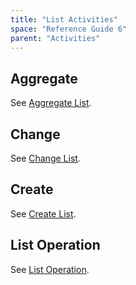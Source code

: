 ```yaml
---
title: "List Activities"
space: "Reference Guide 6"
parent: "Activities"
---
```

## Aggregate

See [Aggregate List](Aggregate+List).

## Change

See [Change List](Change+List).

## Create

See [Create List](Create+List).

## List Operation

See [List Operation](List+Operation).
